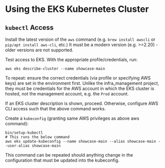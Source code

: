 # Using the EKS Kubernetes Cluster

## `kubectl` Access

Install the latest version of the `aws` command (e.g. `brew install awscli` or `pip/apt install aws-cli`, etc.) It must
be a modern version (e.g. >=2.20) - older versions are not supported.

Test access to EKS. With the appropriate profile/credentials, run:

```shell
aws eks describe-cluster --name showcase-main
```

To repeat: ensure the correct credentials (via profile or specifying AWS keys) are set in the environment first. Unlike
the infra_management project, they must be credentials for the AWS account in which the EKS cluster is hosted, not the
management account, e.g. the `Prod` account.

If an EKS cluster description is shown, proceed. Otherwise, configure AWS CLI access such that the above command works.

Create a `kubeconfig` (granting same AWS privileges as above aws command):

```shell
bin/setup-kubectl
# This runs the below command
aws eks update-kubeconfig --name showcase-main --alias showcase-main --user-alias showcase-main
```

This command can be repeated should anything change in the configuration that must be updated into the kubeconfig.
